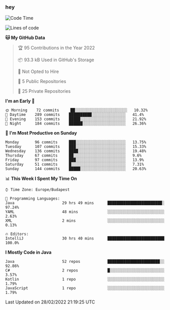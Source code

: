 ### hey

<!--START_SECTION:waka-->
![Code Time](http://img.shields.io/badge/Code%20Time-598%20hrs%2036%20mins-blue)

![Lines of code](https://img.shields.io/badge/From%20Hello%20World%20I%27ve%20Written-444%20Thousand%20lines%20of%20code-blue)

**🐱 My GitHub Data** 

> 🏆 95 Contributions in the Year 2022
 > 
> 📦 93.3 kB Used in GitHub's Storage 
 > 
> 🚫 Not Opted to Hire
 > 
> 📜 5 Public Repositories 
 > 
> 🔑 25 Private Repositories  
 > 
**I'm an Early 🐤** 

```text
🌞 Morning    72 commits     ██░░░░░░░░░░░░░░░░░░░░░░░   10.32% 
🌆 Daytime    289 commits    ██████████░░░░░░░░░░░░░░░   41.4% 
🌃 Evening    153 commits    █████░░░░░░░░░░░░░░░░░░░░   21.92% 
🌙 Night      184 commits    ██████░░░░░░░░░░░░░░░░░░░   26.36%

```
📅 **I'm Most Productive on Sunday** 

```text
Monday       96 commits     ███░░░░░░░░░░░░░░░░░░░░░░   13.75% 
Tuesday      107 commits    ███░░░░░░░░░░░░░░░░░░░░░░   15.33% 
Wednesday    136 commits    ████░░░░░░░░░░░░░░░░░░░░░   19.48% 
Thursday     67 commits     ██░░░░░░░░░░░░░░░░░░░░░░░   9.6% 
Friday       97 commits     ███░░░░░░░░░░░░░░░░░░░░░░   13.9% 
Saturday     51 commits     █░░░░░░░░░░░░░░░░░░░░░░░░   7.31% 
Sunday       144 commits    █████░░░░░░░░░░░░░░░░░░░░   20.63%

```


📊 **This Week I Spent My Time On** 

```text
⌚︎ Time Zone: Europe/Budapest

💬 Programming Languages: 
Java                     29 hrs 49 mins      ████████████████████████░   97.24% 
YAML                     48 mins             ░░░░░░░░░░░░░░░░░░░░░░░░░   2.63% 
XML                      2 mins              ░░░░░░░░░░░░░░░░░░░░░░░░░   0.13%

🔥 Editors: 
IntelliJ                 30 hrs 40 mins      █████████████████████████   100.0%

```

**I Mostly Code in Java** 

```text
Java                     52 repos            ███████████████████████░░   92.86% 
C#                       2 repos             █░░░░░░░░░░░░░░░░░░░░░░░░   3.57% 
Kotlin                   1 repo              ░░░░░░░░░░░░░░░░░░░░░░░░░   1.79% 
JavaScript               1 repo              ░░░░░░░░░░░░░░░░░░░░░░░░░   1.79%

```



 Last Updated on 28/02/2022 21:19:25 UTC
<!--END_SECTION:waka-->
